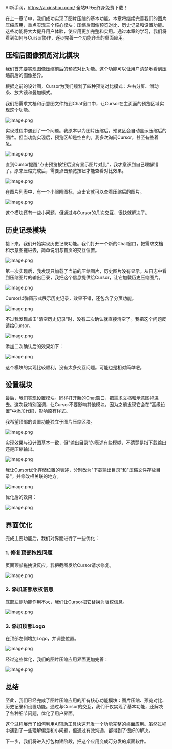 AI新手网，https://aixinshou.com/  全站9.9元终身免费下载！

在上一章节中，我们成功实现了图片压缩的基本功能。本章将继续完善我们的图片压缩应用，重点实现三个核心模块：压缩后图像预览对比、历史记录和设置功能。这些功能将大大提升用户体验，使应用更加完整和实用。通过本章的学习，我们将看到如何与Cursor协作，逐步完善一个功能齐全的桌面应用。

## 压缩后图像预览对比模块

我们首先要实现图像压缩前后的预览对比功能。这个功能可以让用户清楚地看到压缩前后的图像差异。

根据之前的设计图，Cursor为我们规划了四种预览对比模式：左右分屏、滑动条、放大镜和叠加模式。

我们把需求文档和示意图文件拖到Chat窗口中，让Cursor在主页面的预览区域实现这个功能。

![image.png](https://p3-juejin.byteimg.com/tos-cn-i-k3u1fbpfcp/9bb3e5cf309d4274a8dc727d16743c9c~tplv-k3u1fbpfcp-jj-mark:1600:0:0:0:q75.jpg#?w=712&h=286&s=53872&e=png&b=272727)

实现过程中遇到了一个问题。我原本以为图片压缩后，预览区会自动显示压缩后的图片。但当功能实现后，预览区却是空白的。我多次询问Cursor，甚至有些着急。

![image.png](https://p3-juejin.byteimg.com/tos-cn-i-k3u1fbpfcp/4c30512cd252487e828780c3b9ae8034~tplv-k3u1fbpfcp-jj-mark:1600:0:0:0:q75.jpg#?w=2004&h=634&s=79112&e=png&b=fcfcfc)

直到Cursor提醒"点击预览按钮后没有显示图片对比"，我才意识到自己理解错了。原来压缩完成后，需要点击预览按钮才能查看对比效果。

![image.png](https://p6-juejin.byteimg.com/tos-cn-i-k3u1fbpfcp/eef9d145279f4ba5a189ba7df2918bc7~tplv-k3u1fbpfcp-jj-mark:1600:0:0:0:q75.jpg#?w=708&h=237&s=36091&e=png&b=242424)

在图片列表中，有一个小眼睛图标，点击它就可以查看压缩后的图片。

![image.png](https://p9-juejin.byteimg.com/tos-cn-i-k3u1fbpfcp/83d46fe222974674b0639c792063ffef~tplv-k3u1fbpfcp-jj-mark:1600:0:0:0:q75.jpg#?w=1992&h=1474&s=1253171&e=png&b=fdfdfd)

这个模块还有一些小问题，但通过与Cursor的几次交互，很快就解决了。

## 历史记录模块

接下来，我们开始实现历史记录功能。我们打开一个新的Chat窗口，把需求文档和示意图拖进去，简单说明与首页的交互位置。

![image.png](https://p1-juejin.byteimg.com/tos-cn-i-k3u1fbpfcp/ab3ea365fb044b69b4b2a9d3e0e7949c~tplv-k3u1fbpfcp-jj-mark:1600:0:0:0:q75.jpg#?w=700&h=227&s=42323&e=png&b=252525)

第一次实现后，我发现只加载了当前的压缩图片，历史图片没有显示。从日志中看到压缩图片的输出目录，我把这个信息提供给Cursor，让它加载历史压缩图片。

![image.png](https://p9-juejin.byteimg.com/tos-cn-i-k3u1fbpfcp/f2bc45519f9749d8aba8ba74e58dce6e~tplv-k3u1fbpfcp-jj-mark:1600:0:0:0:q75.jpg#?w=703&h=203&s=36629&e=png&b=2b2b2b)

Cursor以弹窗形式展示历史记录，效果不错，还包含了分页功能。

![image.png](https://p3-juejin.byteimg.com/tos-cn-i-k3u1fbpfcp/c353f99901a74f8ebfcde2eaf3e0ca01~tplv-k3u1fbpfcp-jj-mark:1600:0:0:0:q75.jpg#?w=2032&h=1520&s=561232&e=png&b=fefefe)

不过我发现点击"清空历史记录"时，没有二次确认就直接清空了。我把这个问题反馈给Cursor。

![image.png](https://p6-juejin.byteimg.com/tos-cn-i-k3u1fbpfcp/f1cd52164f6d4cf3af4e245431e25662~tplv-k3u1fbpfcp-jj-mark:1600:0:0:0:q75.jpg#?w=701&h=150&s=18751&e=png&b=2a2a2a)

添加二次确认后的效果如下：

![image.png](https://p1-juejin.byteimg.com/tos-cn-i-k3u1fbpfcp/59b99b97031f43109a1321054874e885~tplv-k3u1fbpfcp-jj-mark:1600:0:0:0:q75.jpg#?w=1142&h=336&s=51856&e=png&b=fcfcfc)

这个模块的实现比较顺利，没有太多交互问题。可能也是相对简单吧。

## 设置模块

最后，我们实现设置模块。同样打开新的Chat窗口，把需求文档和示意图拖进去。这次我特别强调，让Cursor不要影响其他模块，因为之前发现它会在"高级设置"中添加代码，影响原有样式。

我希望顶部的设置功能独立于图片压缩区块。

![image.png](https://p9-juejin.byteimg.com/tos-cn-i-k3u1fbpfcp/692e0a29c4ce4ea5afbc6ebe6535ccc1~tplv-k3u1fbpfcp-jj-mark:1600:0:0:0:q75.jpg#?w=712&h=300&s=59621&e=png&b=272727)

实现效果与设计图基本一致，但"输出目录"的表述有些模糊，不清楚是指下载输出还是压缩输出。

![image.png](https://p9-juejin.byteimg.com/tos-cn-i-k3u1fbpfcp/3d0f879140864c5898b04cb03e0f688e~tplv-k3u1fbpfcp-jj-mark:1600:0:0:0:q75.jpg#?w=1244&h=1172&s=111688&e=png&b=f8f9fa)

我让Cursor优化存储位置的表述，分别改为"下载输出目录"和"压缩文件存放目录"，并修改相关联的地方。

![image.png](https://p6-juejin.byteimg.com/tos-cn-i-k3u1fbpfcp/d80d7c5829584318bb040e96e2d9c7b8~tplv-k3u1fbpfcp-jj-mark:1600:0:0:0:q75.jpg#?w=710&h=353&s=43810&e=png&b=282828)

优化后的效果：

![image.png](https://p1-juejin.byteimg.com/tos-cn-i-k3u1fbpfcp/ac8cebb5341d4871b01599cc5670a632~tplv-k3u1fbpfcp-jj-mark:1600:0:0:0:q75.jpg#?w=1262&h=1124&s=137543&e=png&b=f8f9fa)

## 界面优化

完成主要功能后，我们对界面进行了一些优化：

### 1\. 修复顶部拖拽问题

页面顶部拖拽没反应，我把截图发给Cursor请求修复。

![image.png](https://p1-juejin.byteimg.com/tos-cn-i-k3u1fbpfcp/17438d9c04a5487081459575d0a531d3~tplv-k3u1fbpfcp-jj-mark:1600:0:0:0:q75.jpg#?w=647&h=259&s=24948&e=png&b=252525)

### 2\. 添加底部版权信息

底部左侧功能作用不大，我们让Cursor把它替换为版权信息。

![image.png](https://p1-juejin.byteimg.com/tos-cn-i-k3u1fbpfcp/9bac3653cb07414eb8800ba4211720d5~tplv-k3u1fbpfcp-jj-mark:1600:0:0:0:q75.jpg#?w=628&h=222&s=23202&e=png&b=292929)

### 3\. 添加顶部Logo

在顶部左侧增加Logo，并调整位置。

![image.png](https://p1-juejin.byteimg.com/tos-cn-i-k3u1fbpfcp/0024e5b963ff4c35b1833cd027d9069b~tplv-k3u1fbpfcp-jj-mark:1600:0:0:0:q75.jpg#?w=1017&h=157&s=27653&e=png&b=212121)

经过这些优化，我们的图片压缩应用界面更加完善：

![image.png](https://p3-juejin.byteimg.com/tos-cn-i-k3u1fbpfcp/cd7baaf46aa64a128ae013bca0dccdd8~tplv-k3u1fbpfcp-jj-mark:1600:0:0:0:q75.jpg#?w=1031&h=808&s=86340&e=png&b=f9f9f9)

## 总结

至此，我们已经完成了图片压缩应用的所有核心功能模块：图片压缩、预览对比、历史记录和设置功能。通过与Cursor的交互，我们不仅实现了基本功能，还解决了各种细节问题，优化了用户界面。

这个过程展示了如何利用AI辅助工具快速开发一个功能完整的桌面应用。虽然过程中遇到了一些理解偏差和小问题，但通过有效沟通，都得到了很好的解决。

下一步，我们将进入打包构建阶段，把这个应用变成可分发的桌面软件。